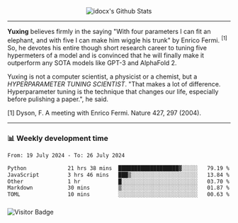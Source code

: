 <div align="center">
    <img align="center" src="https://github-readme-stats.vercel.app/api?username=idocx&show_icons=true&count_private=true&hide_border=true" alt="idocx's Github Stats"></img>
</div>

---

**Yuxing** believes firmly in the saying "With four parameters I can fit an elephant, and with five I can make him wiggle his trunk" by Enrico Fermi. <sup>[1]</sup> So, he devotes his entire though short research career to tuning five hypermeters of a model and is convinced that he will finally make it outperform any SOTA models like GPT-3 and AlphaFold 2.

Yuxing is not a computer scientist, a physicist or a chemist, but a *HYPERPARAMETER TUNING SCIENTIST*. "That makes a lot of difference. Hyperparameter tuning is the technique that changes our life, especially before pulishing a paper.", he said.

[1] Dyson, F. A meeting with Enrico Fermi. Nature 427, 297 (2004).


---

### 📊 Weekly development time
<!--START_SECTION:waka-->

```txt
From: 19 July 2024 - To: 26 July 2024

Python             21 hrs 38 mins  ███████████████████▓░░░░░   79.19 %
JavaScript         3 hrs 46 mins   ███▒░░░░░░░░░░░░░░░░░░░░░   13.84 %
Other              1 hr            █░░░░░░░░░░░░░░░░░░░░░░░░   03.70 %
Markdown           30 mins         ▒░░░░░░░░░░░░░░░░░░░░░░░░   01.87 %
TOML               10 mins         ░░░░░░░░░░░░░░░░░░░░░░░░░   00.63 %
```

<!--END_SECTION:waka-->

### 

![Visitor Badge](https://visitor-badge.laobi.icu/badge?page_id=idocx.idocx)